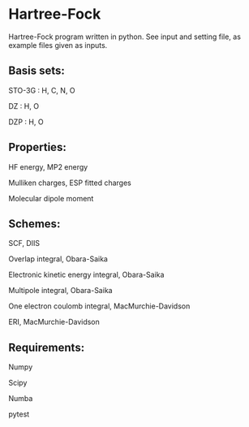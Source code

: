 # Hartree-Fock

Hartree-Fock program written in python. See input and setting file, as example files given as inputs.

## Basis sets:

STO-3G  : H, C, N, O

DZ      : H, O

DZP     : H, O

## Properties:

HF energy, MP2 energy

Mulliken charges, ESP fitted charges

Molecular dipole moment

## Schemes:

SCF, DIIS

Overlap integral, Obara-Saika

Electronic kinetic energy integral, Obara-Saika

Multipole integral, Obara-Saika

One electron coulomb integral, MacMurchie-Davidson

ERI, MacMurchie-Davidson


## Requirements:

Numpy

Scipy

Numba

pytest
